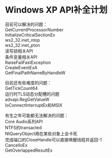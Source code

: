 # Windows XP API补全计划
目前可以解决的问题：  
GetCurrentProcessorNumber  
InitializeCriticalSectionEx  
ws2_32.inet_ntop  
ws2_32.inet_pton  
读写锁相关API  
条件变量相关API  
RaiseFailFastException  
CreateEventExA  
GetFinalPathNameByHandleW  
  
目前还有些难度的问题：  
GetTickCount64  
运行时TLS动态分配槽的问题  
advapi.RegGetValueW  
IoConnectInterruptEx和MSIX  
  
有生之年可能都无法解决的问题：  
Core Audio系列API  
NTFS的transacted  
NtQueryObject用在某些对象上会卡死  
完成端口的CloseHandle可以直接唤醒线程并返回-1  
CancelIoEx  
GetOverlappedResultEx  
